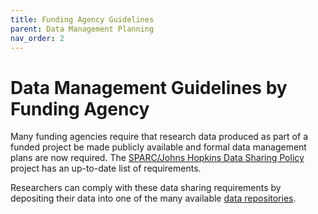 ```yaml
---
title: Funding Agency Guidelines
parent: Data Management Planning
nav_order: 2
---
```


# Data Management Guidelines by Funding Agency

Many funding agencies require that research data produced as part of a funded project be made publicly available and formal data management plans are now required. 
The [SPARC/Johns Hopkins Data Sharing Policy](http://datasharing.sparcopen.org/) project has an up-to-date list of requirements.

Researchers can comply with these data sharing requirements by depositing their data into one of the many available [data repositories](#depositing).
